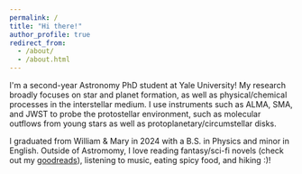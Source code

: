 ```yaml
---
permalink: /
title: "Hi there!"
author_profile: true
redirect_from: 
  - /about/
  - /about.html
---
```


I'm a second-year Astronomy PhD student at Yale University! My research broadly focuses on star and planet formation, as well as physical/chemical processes in the interstellar medium. I use instruments such as ALMA, SMA, and JWST to probe the protostellar environment, such as molecular outflows from young stars as well as protoplanetary/circumstellar disks.

I graduated from William & Mary in 2024 with a B.S. in Physics and minor in English. Outside of Astromomy, I love reading fantasy/sci-fi novels (check out my <a href="https://www.goodreads.com/user/show/40674764-indigo-ramisa">goodreads</a>), listening to music, eating spicy food, and hiking :)!
